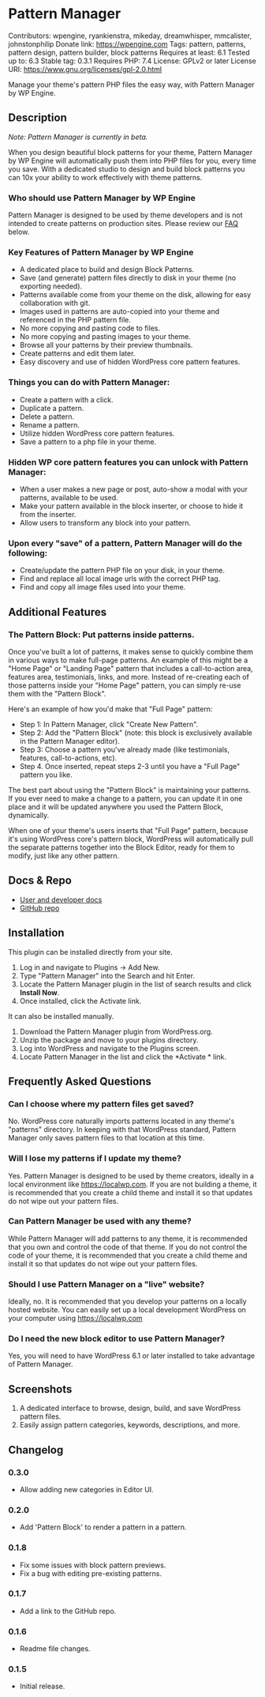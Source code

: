 # Pattern Manager
Contributors: wpengine, ryankienstra, mikeday, dreamwhisper, mmcalister, johnstonphilip
Donate link: https://wpengine.com
Tags: pattern, patterns, pattern design, pattern builder, block patterns
Requires at least: 6.1
Tested up to: 6.3
Stable tag: 0.3.1
Requires PHP: 7.4
License: GPLv2 or later
License URI: https://www.gnu.org/licenses/gpl-2.0.html

Manage your theme's pattern PHP files the easy way, with Pattern Manager by WP Engine.

## Description

*Note: Pattern Manager is currently in beta.*

When you design beautiful block patterns for your theme, Pattern Manager by WP Engine will automatically push them into PHP files for you, every time you save. With a dedicated studio to design and build block patterns you can 10x your ability to work effectively with theme patterns.

### Who should use Pattern Manager by WP Engine

Pattern Manager is designed to be used by theme developers and is not intended to create patterns on production sites. Please review our [FAQ](#faq-header) below.

### Key Features of Pattern Manager by WP Engine
 * A dedicated place to build and design Block Patterns.
 * Save (and generate) pattern files directly to disk in your theme (no exporting needed).
 * Patterns available come from your theme on the disk, allowing for easy collaboration with git.
 * Images used in patterns are auto-copied into your theme and referenced in the PHP pattern file.
 * No more copying and pasting code to files.
 * No more copying and pasting images to your theme.
 * Browse all your patterns by their preview thumbnails.
 * Create patterns and edit them later.
 * Easy discovery and use of hidden WordPress core pattern features.

### Things you can do with Pattern Manager:
 * Create a pattern with a click.
 * Duplicate a pattern.
 * Delete a pattern.
 * Rename a pattern.
 * Utilize hidden WordPress core pattern features.
 * Save a pattern to a php file in your theme.

### Hidden WP core pattern features you can unlock with Pattern Manager:
 * When a user makes a new page or post, auto-show a modal with your patterns, available to be used.
 * Make your pattern available in the block inserter, or choose to hide it from the inserter.
 * Allow users to transform any block into your pattern.

### Upon every "save" of a pattern, Pattern Manager will do the following:
 * Create/update the pattern PHP file on your disk, in your theme.
 * Find and replace all local image urls with the correct PHP tag.
 * Find and copy all image files used into your theme.

## Additional Features

### The Pattern Block: Put patterns inside patterns.
Once you've built a lot of patterns, it makes sense to quickly combine them in various ways to make full-page patterns. An example of this might be a "Home Page" or "Landing Page" pattern that includes a call-to-action area, features area, testimonials, links, and more. Instead of re-creating each of those patterns inside your "Home Page" pattern, you can simply re-use them with the "Pattern Block".

Here's an example of how you'd make that "Full Page" pattern:
 * Step 1: In Pattern Manager, click "Create New Pattern".
 * Step 2: Add the "Pattern Block" (note: this block is exclusively available in the Pattern Manager editor).
 * Step 3: Choose a pattern you've already made (like testimonials, features, call-to-actions, etc).
 * Step 4. Once inserted, repeat steps 2-3 until you have a "Full Page" pattern you like.

The best part about using the "Pattern Block" is maintaining your patterns. If you ever need to make a change to a pattern, you can update it in one place and it will be updated anywhere you used the Pattern Block, dynamically.

When one of your theme's users inserts that "Full Page" pattern, because it's using WordPress core's pattern block, WordPress will automatically pull the separate patterns together into the Block Editor, ready for them to modify, just like any other pattern.

## Docs & Repo

* [User and developer docs](https://developer.wpengine.com/pattern-manager/)
* [GitHub repo](https://github.com/studiopress/pattern-manager/)

## Installation

This plugin can be installed directly from your site.

1. Log in and navigate to Plugins &rarr; Add New.
2. Type "Pattern Manager" into the Search and hit Enter.
3. Locate the Pattern Manager plugin in the list of search results and click **Install Now**.
4. Once installed, click the Activate link.

It can also be installed manually.

1. Download the Pattern Manager plugin from WordPress.org.
2. Unzip the package and move to your plugins directory.
3. Log into WordPress and navigate to the Plugins screen.
4. Locate Pattern Manager in the list and click the *Activate * link.

## Frequently Asked Questions

### Can I choose where my pattern files get saved?

No. WordPress core naturally imports patterns located in any theme's "patterns" directory. In keeping with that WordPress standard, Pattern Manager only saves pattern files to that location at this time.

### Will I lose my patterns if I update my theme?

Yes. Pattern Manager is designed to be used by theme creators, ideally in a local environment like https://localwp.com. If you are not building a theme, it is recommended that you create a child theme and install it so that updates do not wipe out your pattern files.

### Can Pattern Manager be used with any theme?

While Pattern Manager will add patterns to any theme, it is recommended that you own and control the code of that theme. If you do not control the code of your theme, it is recommended that you create a child theme and install it so that updates do not wipe out your pattern files.

### Should I use Pattern Manager on a "live" website?
Ideally, no. It is recommended that you develop your patterns on a locally hosted website. You can easily set up a local development WordPress on your computer using https://localwp.com

### Do I need the new block editor to use Pattern Manager?

Yes, you will need to have WordPress 6.1 or later installed to take advantage of Pattern Manager.

## Screenshots

1. A dedicated interface to browse, design, build, and save WordPress pattern files.
2. Easily assign pattern categories, keywords, descriptions, and more.

## Changelog

### 0.3.0
* Allow adding new categories in Editor UI.

### 0.2.0
* Add 'Pattern Block' to render a pattern in a pattern.

### 0.1.8
* Fix some issues with block pattern previews.
* Fix a bug with editing pre-existing patterns.

### 0.1.7
* Add a link to the GitHub repo.

### 0.1.6
 * Readme file changes.

### 0.1.5
 * Initial release.
